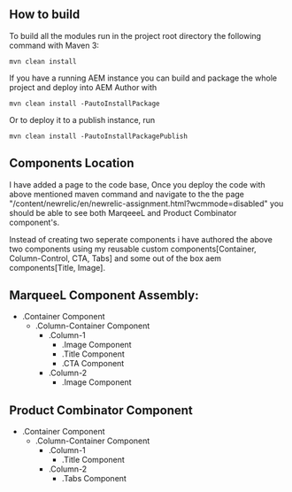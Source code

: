 ## How to build

To build all the modules run in the project root directory the following command with Maven 3:

    mvn clean install

If you have a running AEM instance you can build and package the whole project and deploy into AEM Author with

    mvn clean install -PautoInstallPackage

Or to deploy it to a publish instance, run

    mvn clean install -PautoInstallPackagePublish

## Components Location

I have added a page to the code base, Once you deploy the code with above mentioned maven command and navigate to the the page "/content/newrelic/en/newrelic-assignment.html?wcmmode=disabled" you should be able to see both MarqeeeL and Product Combinator component's.

Instead of creating two seperate components i have authored the above two components using my reusable custom components[Container, Column-Control, CTA, Tabs] and some out of the box aem components[Title, Image].

## MarqueeL Component Assembly:

* .Container Component
    * .Column-Container Component
        * .Column-1
            * .Image Component
            * .Title Component
            * .CTA Component
        * .Column-2
            * .Image Component

## Product Combinator Component

* .Container Component
    * .Column-Container Component
        * .Column-1
            * .Title Component
        * .Column-2
            * .Tabs Component
